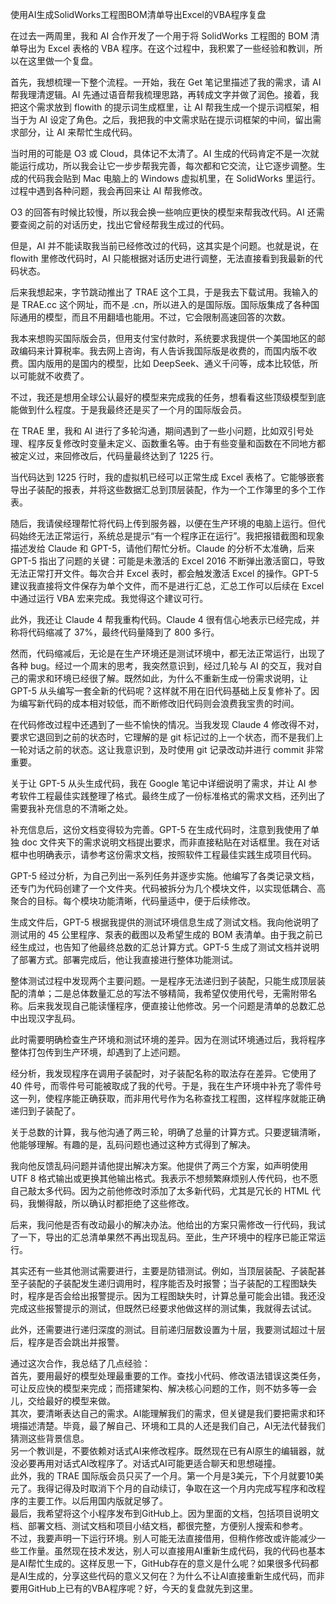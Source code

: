 使用AI生成SolidWorks工程图BOM清单导出Excel的VBA程序复盘

在过去一两周里，我和 AI 合作开发了一个用于将 SolidWorks 工程图的 BOM 清单导出为 Excel 表格的 VBA 程序。在这个过程中，我积累了一些经验和教训，所以在这里做一个复盘。  

首先，我想梳理一下整个流程。一开始，我在 Get 笔记里描述了我的需求，请 AI 帮我理清逻辑。AI 先通过语音帮我梳理思路，再转成文字并做了润色。接着，我把这个需求放到 flowith 的提示词生成框里，让 AI 帮我生成一个提示词框架，相当于为 AI 设定了角色。之后，我把我的中文需求贴在提示词框架的中间，留出需求部分，让 AI 来帮忙生成代码。  

当时用的可能是 O3 或 Cloud，具体记不太清了。AI 生成的代码肯定不是一次就能运行成功，所以我会让它一步步帮我完善，每次都和它交流，让它逐步调整。生成的代码我会贴到 Mac 电脑上的 Windows 虚拟机里，在 SolidWorks 里运行。过程中遇到各种问题，我会再回来让 AI 帮我修改。  

O3 的回答有时候比较慢，所以我会换一些响应更快的模型来帮我改代码。AI 还需要查阅之前的对话历史，找出它曾经帮我生成过的代码。  

但是，AI 并不能读取我当前已经修改过的代码，这其实是个问题。也就是说，在 flowith 里修改代码时，AI 只能根据对话历史进行调整，无法直接看到我最新的代码状态。  

后来我想起来，字节跳动推出了 TRAE 这个工具，于是我去下载试用。我输入的是 TRAE.cc 这个网址，而不是 .cn，所以进入的是国际版。国际版集成了各种国际通用的模型，而且不用翻墙也能用。不过，它会限制高速回答的次数。  

我本来想购买国际版会员，但用支付宝付款时，系统要求我提供一个美国地区的邮政编码来计算税率。我去网上咨询，有人告诉我国际版是收费的，而国内版不收费。国内版用的是国内的模型，比如 DeepSeek、通义千问等，成本比较低，所以可能就不收费了。  

不过，我还是想用全球公认最好的模型来完成我的任务，想看看这些顶级模型到底能做到什么程度。于是我最终还是买了一个月的国际版会员。  

在 TRAE 里，我和 AI 进行了多轮沟通，期间遇到了一些小问题，比如双引号处理、程序反复修改时变量未定义、函数重名等。由于有些变量和函数在不同地方都被定义过，来回修改后，代码量最终达到了 1225 行。  

当代码达到 1225 行时，我的虚拟机已经可以正常生成 Excel 表格了。它能够嵌套导出子装配的报表，并将这些数据汇总到顶层装配，作为一个工作簿里的多个工作表。  

随后，我请侯经理帮忙将代码上传到服务器，以便在生产环境的电脑上运行。但代码始终无法正常运行，系统总是提示“有一个程序正在运行”。我把报错截图和现象描述发给 Claude 和 GPT-5，请他们帮忙分析。Claude 的分析不太准确，后来 GPT-5 指出了问题的关键：可能是未激活的 Excel 2016 不断弹出激活窗口，导致无法正常打开文件。每次合并 Excel 表时，都会触发激活 Excel 的操作。GPT-5 建议我直接将文件保存为单个文件，而不是进行汇总，汇总工作可以后续在 Excel 中通过运行 VBA 宏来完成。我觉得这个建议可行。  

此外，我还让 Claude 4 帮我重构代码。Claude 4 很有信心地表示已经完成，并称将代码缩减了 37%，最终代码量降到了 800 多行。  

然而，代码缩减后，无论是在生产环境还是测试环境中，都无法正常运行，出现了各种 bug。经过一个周末的思考，我突然意识到，经过几轮与 AI 的交互，我对自己的需求和环境已经很了解。既然如此，为什么不重新生成一份需求说明，让 GPT-5 从头编写一套全新的代码呢？这样就不用在旧代码基础上反复修补了。因为编写新代码的成本相对较低，而不断修改旧代码则会浪费我宝贵的时间。  

在代码修改过程中还遇到了一些不愉快的情况。当我发现 Claude 4 修改得不对，要求它退回到之前的状态时，它理解的是 git 标记过的上一个状态，而不是我们上一轮对话之前的状态。这让我意识到，及时使用 git 记录改动并进行 commit 非常重要。  

关于让 GPT-5 从头生成代码，我在 Google 笔记中详细说明了需求，并让 AI 参考软件工程最佳实践整理了格式。最终生成了一份标准格式的需求文档，还列出了需要我补充信息的不清晰之处。  

补充信息后，这份文档变得较为完善。GPT-5 在生成代码时，注意到我使用了单独 doc 文件夹下的需求说明文档提出要求，而非直接粘贴在对话框里。我在对话框中也明确表示，请参考这份需求文档，按照软件工程最佳实践生成项目代码。  

GPT-5 经过分析，为自己列出一系列任务并逐步实施。他编写了各类记录文档，还专门为代码创建了一个文件夹。代码被拆分为几个模块文件，以实现低耦合、高聚合的目标。每个模块功能清晰，代码量适中，便于后续修改。  

生成文件后，GPT-5 根据我提供的测试环境信息生成了测试文档。我向他说明了测试用的 45 公里程序、泵表的截图以及希望生成的 BOM 表清单。由于我之前已经生成过，也告知了他最终总数的汇总计算方式。GPT-5 生成了测试文档并说明了部署方式。部署完成后，他让我直接进行整体功能测试。  

整体测试过程中发现两个主要问题。一是程序无法递归到子装配，只能生成顶层装配的清单；二是总体数量汇总的写法不够精简，我希望仅使用代号，无需附带名称。后来我发现自己能读懂程序，便直接让他修改。另一个问题是清单的总数汇总中出现汉字乱码。

此时需要明确检查生产环境和测试环境的差异。因为在测试环境通过后，我将程序整体打包传到生产环境，却遇到了上述问题。  

经分析，我发现程序在调用子装配时，对子装配名称的取法存在差异。它使用了 40 件号，而零件号可能被取成了我的代号。于是，我在生产环境中补充了零件号这一列，使程序能正确获取，而非用代号作为名称查找工程图，这样程序就能正确递归到子装配了。  

关于总数的计算，我与他沟通了两三轮，明确了总量的计算方式。只要逻辑清晰，他能够理解。有趣的是，乱码问题也通过这种方式得到了解决。  

我向他反馈乱码问题并请他提出解决方案。他提供了两三个方案，如声明使用 UTF 8 格式输出或更换其他输出格式。我表示不想频繁麻烦别人传代码，也不愿自己敲太多代码。因为之前他修改时添加了太多新代码，尤其是冗长的 HTML 代码，我懒得敲，所以确认时都拒绝了这些修改。  

后来，我问他是否有改动最小的解决办法。他给出的方案只需修改一行代码，我试了一下，导出的汇总清单果然不再出现乱码。至此，生产环境中的程序已能正常运行。  

其实还有一些其他测试需要进行，主要是防错测试。例如，当顶层装配、子装配甚至子装配的子装配发生递归调用时，程序能否及时报警；当子装配的工程图缺失时，程序是否会给出报警提示。因为工程图缺失时，计算总量可能会出错。我还没完成这些报警提示的测试，但既然已经要求他做这样的测试集，我就得去试试。  

此外，还需要进行递归深度的测试。目前递归层数设置为十层，我要测试超过十层后，程序是否会跳出并报警。  

通过这次合作，我总结了几点经验：  
首先，要用最好的模型处理最重要的工作。查找小代码、修改语法错误这类任务，可让反应快的模型来完成；而搭建架构、解决核心问题的工作，则不妨多等一会儿，交给最好的模型来做。  
其次，要清晰表达自己的需求。AI能理解我们的需求，但关键是我们要把需求和环境描述清楚。毕竟，最了解自己、环境和工具的人还是我们自己，AI无法代替我们猜测这些背景信息。  
另一个教训是，不要依赖对话式AI来修改程序。既然现在已有AI原生的编辑器，就没必要再用对话式AI改程序了。对话式AI可能更适合聊天和思想碰撞。  
此外，我的 TRAE 国际版会员只买了一个月。第一个月是3美元，下个月就要10美元了。我得记得及时取消下个月的自动续订，争取在这一个月内完成写程序和改程序的主要工作。以后用国内版就足够了。  
最后，我希望将这个小程序发布到GitHub上。因为里面的文档，包括项目说明文档、部署文档、测试文档和项目小结文档，都很完整，方便别人搜索和参考。  
不过，我要声明一下运行环境。别人可能无法直接借用，但稍作修改或许能减少一些工作量。虽然现在技术发达，别人可以直接用AI重新生成代码，我的代码也基本是AI帮忙生成的。这样反思一下，GitHub存在的意义是什么呢？如果很多代码都是AI生成的，分享这些代码的意义又何在？为什么不让AI直接重新生成代码，而非要用GitHub上已有的VBA程序呢？好，今天的复盘就先到这里。